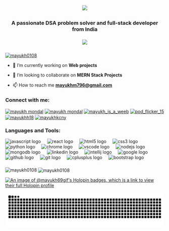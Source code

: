 <h1 align="center">
  <a href="https://git.io/typing-svg">
    <img src="https://readme-typing-svg.herokuapp.com/?lines=Hello,+There!+👋;This+is+Mayukh+....;Nice+to+meet+you!&center=true&size=35">
  </a>
</h1>
<h3 align="center">A passionate DSA problem solver and full-stack developer from India</h3>

###

<div align="center">
  <img src="https://profile-counter.glitch.me/mayukh0108/count.svg?"  />
</div>

###

<p align="left"> <a href="https://github.com/ryo-ma/github-profile-trophy"><img src="https://github-profile-trophy.vercel.app/?username=mayukh0108" alt="mayukh0108" /></a> </p>



- 🔭 I’m currently working on **Web projects**

- 👯 I’m looking to collaborate on **MERN Stack Projects**

- 📫 How to reach me **mayukhm796@gmail.com**

<h3 align="left">Connect with me:</h3>
<p align="left">
<a href="https://linkedin.com/in/mayukh mondal" target="blank"><img align="center" src="https://raw.githubusercontent.com/rahuldkjain/github-profile-readme-generator/master/src/images/icons/Social/linked-in-alt.svg" alt="mayukh mondal" height="30" width="40" /></a>
<a href="https://fb.com/mayukh mondal" target="blank"><img align="center" src="https://raw.githubusercontent.com/rahuldkjain/github-profile-readme-generator/master/src/images/icons/Social/facebook.svg" alt="mayukh mondal" height="30" width="40" /></a>
<a href="https://instagram.com/mayukh_is_a_weeb" target="blank"><img align="center" src="https://raw.githubusercontent.com/rahuldkjain/github-profile-readme-generator/master/src/images/icons/Social/instagram.svg" alt="mayukh_is_a_weeb" height="30" width="40" /></a>
<a href="https://www.codechef.com/users/pod_flicker_15" target="blank"><img align="center" src="https://cdn.jsdelivr.net/npm/simple-icons@3.1.0/icons/codechef.svg" alt="pod_flicker_15" height="30" width="40" /></a>
<a href="https://www.leetcode.com/mayukhh18" target="blank"><img align="center" src="https://raw.githubusercontent.com/rahuldkjain/github-profile-readme-generator/master/src/images/icons/Social/leet-code.svg" alt="mayukhh18" height="30" width="40" /></a>
<a href="https://auth.geeksforgeeks.org/user/mayukhkcny" target="blank"><img align="center" src="https://raw.githubusercontent.com/rahuldkjain/github-profile-readme-generator/master/src/images/icons/Social/geeks-for-geeks.svg" alt="mayukhkcny" height="30" width="40" /></a>
</p>

<h3 align="left">Languages and Tools:</h3>
<div align="left">
  <img src="https://cdn.jsdelivr.net/gh/devicons/devicon/icons/javascript/javascript-original.svg" height="30" alt="javascript logo"  />
  <img width="12" />
  <img src="https://cdn.jsdelivr.net/gh/devicons/devicon/icons/react/react-original.svg" height="30" alt="react logo"  />
  <img width="12" />
  <img src="https://cdn.jsdelivr.net/gh/devicons/devicon/icons/html5/html5-original.svg" height="30" alt="html5 logo"  />
  <img width="12" />
  <img src="https://cdn.jsdelivr.net/gh/devicons/devicon/icons/css3/css3-original.svg" height="30" alt="css3 logo"  />
  <img width="12" />
  <img src="https://cdn.jsdelivr.net/gh/devicons/devicon/icons/python/python-original.svg" height="30" alt="python logo"  />
  <img width="12" />
  <img src="https://cdn.jsdelivr.net/gh/devicons/devicon/icons/chrome/chrome-original.svg" height="30" alt="chrome logo"  />
  <img width="12" />
  <img src="https://cdn.jsdelivr.net/gh/devicons/devicon/icons/vscode/vscode-original.svg" height="30" alt="vscode logo"  />
  <img width="12" />
  <img src="https://cdn.jsdelivr.net/gh/devicons/devicon/icons/nodejs/nodejs-original.svg" height="30" alt="nodejs logo"  />
  <img width="12" />
  <img src="https://cdn.jsdelivr.net/gh/devicons/devicon/icons/mongodb/mongodb-original.svg" height="30" alt="mongodb logo"  />
  <img width="12" />
  <img src="https://cdn.jsdelivr.net/gh/devicons/devicon/icons/linkedin/linkedin-original.svg" height="30" alt="linkedin logo"  />
  <img width="12" />
  <img src="https://cdn.jsdelivr.net/gh/devicons/devicon/icons/intellij/intellij-original.svg" height="30" alt="intellij logo"  />
  <img width="12" />
  <img src="https://cdn.jsdelivr.net/gh/devicons/devicon/icons/google/google-original.svg" height="30" alt="google logo"  />
  <img width="12" />
  <img src="https://cdn.jsdelivr.net/gh/devicons/devicon/icons/github/github-original.svg" height="30" alt="github logo"  />
  <img width="12" />
  <img src="https://cdn.jsdelivr.net/gh/devicons/devicon/icons/git/git-original.svg" height="30" alt="git logo"  />
  <img width="12" />
  <img src="https://cdn.jsdelivr.net/gh/devicons/devicon/icons/cplusplus/cplusplus-original.svg" height="30" alt="cplusplus logo"  />
  <img width="12" />
  <img src="https://cdn.jsdelivr.net/gh/devicons/devicon/icons/bootstrap/bootstrap-original.svg" height="30" alt="bootstrap logo"  />
</div>

###

<p><img align="left" src="https://github-readme-stats.vercel.app/api/top-langs?username=mayukh0108&show_icons=true&locale=en&layout=compact" alt="mayukh0108" /></p>

<p>&nbsp;<img align="center" src="https://github-readme-stats.vercel.app/api?username=mayukh0108&show_icons=true&locale=en" alt="mayukh0108" /></p>

[![An image of @mayukh69gif's Holopin badges, which is a link to view their full Holopin profile](https://holopin.me/mayukh69gif)](https://holopin.io/@mayukh69gif)

<img src="https://raw.githubusercontent.com/mayukh0108/mayukh0108/output/snake.svg" alt="Snake animation" />
